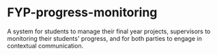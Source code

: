 # FYP-progress-monitoring
A system for students to manage their final year projects, supervisors to monitoring their students' progress, and for both parties to engage in contextual communication.
